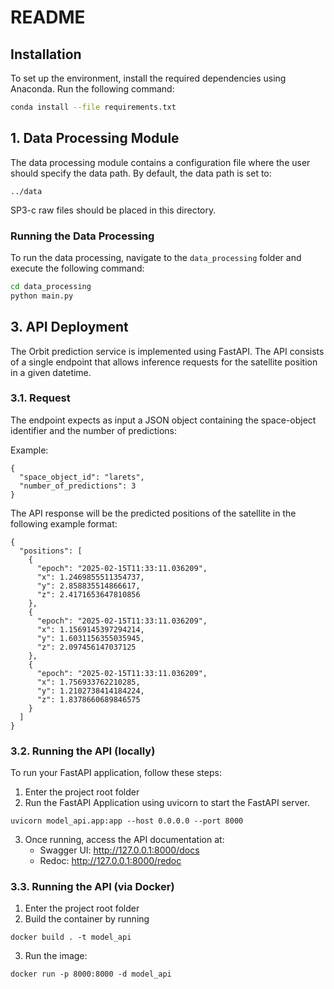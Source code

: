 # README

## Installation
To set up the environment, install the required dependencies using Anaconda. Run the following command:

```sh
conda install --file requirements.txt
```

## 1. Data Processing Module
The data processing module contains a configuration file where the user should specify the data path. By default, the data path is set to:

```
../data
```

SP3-c raw files should be placed in this directory.

### Running the Data Processing
To run the data processing, navigate to the `data_processing` folder and execute the following command:

```sh
cd data_processing
python main.py
```

## 3. API Deployment

The Orbit prediction service is implemented using FastAPI. The API consists of a single endpoint that allows inference 
requests for the satellite position in a given datetime.

### 3.1. Request

The endpoint expects as input a JSON object containing the space-object identifier and the number of predictions:

Example:
```
{
  "space_object_id": "larets",
  "number_of_predictions": 3
}
```

The API response will be the predicted positions of the satellite in the following example format:
```
{
  "positions": [
    {
      "epoch": "2025-02-15T11:33:11.036209",
      "x": 1.2469855511354737,
      "y": 2.858835514866617,
      "z": 2.4171653647810856
    },
    {
      "epoch": "2025-02-15T11:33:11.036209",
      "x": 1.1569145397294214,
      "y": 1.6031156355035945,
      "z": 2.097456147037125
    },
    {
      "epoch": "2025-02-15T11:33:11.036209",
      "x": 1.756933762210285,
      "y": 1.2102738414184224,
      "z": 1.8378660689846575
    }
  ]
}
```


### 3.2. Running the API (locally)

To run your FastAPI application, follow these steps:
1. Enter the project root folder
2. Run the FastAPI Application using uvicorn to start the FastAPI server. 
```
uvicorn model_api.app:app --host 0.0.0.0 --port 8000
```
3. Once running, access the API documentation at:
   - Swagger UI: http://127.0.0.1:8000/docs
   - Redoc: http://127.0.0.1:8000/redoc
   
### 3.3. Running the API (via Docker)

1. Enter the project root folder
2. Build the container by running
```
docker build . -t model_api
```

3. Run the image:
```
docker run -p 8000:8000 -d model_api
 ```